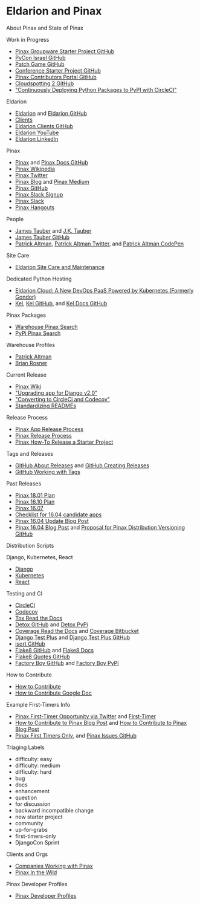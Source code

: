 # Eldarion and Pinax

<!--
Eldarion website, conferences

https://github.com/search?utf8=%E2%9C%93&q=org%3Apinax+label%3A%22up-for-grabs%22&type= | Search · org:pinax label:"up-for-grabs"
https://help.github.com/articles/searching-issues-and-pull-requests/ | Searching issues and pull requests - User Documentation

https://github.com/pinax/pinax-teams/tree/fixing-render-to-string-issue | pinax/pinax-teams at fixing-render-to-string-issue

https://unsplash.com/search/photos/road | 20+ Best Free Road Pictures on Unsplash

Location of site-packages
pipenv --venv

Then browse to:
lib/python3.6/site-packages

https://eldarion.com/blog/2018/02/06/countdown-perseus-50-scaife-launch/ | Countdown to the Perseus 5.0 “Scaife” Launch — Eldarion Blog
https://sites.tufts.edu/perseusupdates/2017/07/22/design-sprint-for-perseus-5-0open-greek-and-latin/ | Design Sprint for Perseus 5.0/Open Greek and Latin » Perseus Digital Library Updates
https://twitter.com/jtauber/status/951742629955371009 | James Tauber on Twitter: "If everyone who uses Perseus 4.0 moves over to Perseus 5.0, it may well be one of the largest (by user count) sites built with @vuejs. There… https://t.co/ENPwiSdRIq"

Style Guide

the way you know if `account` should be added to `known_third_party` is by setup.py “install_requires”. If DUA is in there then “account” should be in 3rd party. Same for other required apps. Check settings.py for the actual app name that needs to be in 3rd party… i.e. “django-user-accounts” app name is “account”.

```[testenv:checkqa]
commands =
    flake8 pinax
    isort --recursive --check-only --diff pinax -sp tox.ini
```
Run these separately on command line before invoking `detox` in order to catch issues.
 `flake8 pinax` looks good
`isort --recursive --check-only --diff pinax -sp tox.ini` isn’t so happy
but the solution is simple 
`isort --recursive pinax -sp tox.ini`
-->

About Pinax and State of Pinax

<!--
https://www.slideshare.net/jtauber/state-of-pinax/19-reusable_appquisition_potterpredictions | State of Pinax
https://www.slideshare.net/jtauber/state-of-pinax/33-Sites_Using_Pinax | reusable app quisition potterpredictions

https://www.slideshare.net/pydanny/pinax-long-tutorial-slides | Pinax Long Tutorial Slides
http://pydanny.blogspot.com/2010/ | pydanny: 2010

https://2016.djangocon.us/schedule/presentation/45/ | Presentation: Building JSON APIs with Django / Pinax
https://speakerdeck.com/brosner/pinax | Building JSON APIs with Django / Pinax // Speaker Deck
https://github.com/pinax/pinax-api | pinax/pinax-api: RESTful API adhering to the JSON:API specification
http://eldarion.com/blog/2016/08/18/eldarions-brian-rosner-speaks-djangocon-us-2016/ | Eldarion's Brian Rosner Speaks At DjangoCon US 2016 — Eldarion Blog
-->

Work in Progress
* [Pinax Groupware Starter Project GitHub](https://github.com/pinax/pinax-starter-projects/wiki/Groupware-Starter-Project)
* [PyCon Israel GitHub](https://github.com/eldarion/pycon-israel)
* [Patch Game GitHub](https://github.com/pinax/patch-game)
* [Conference Starter Project GitHub](https://github.com/pinax/pinax-starter-projects/wiki/Conference-Starter-Project)
* [Pinax Contributors Portal GitHub](https://github.com/pinax/pinax/wiki/Contributors-Portal)
* [Cloudspotting 2 GitHub](https://github.com/pinax/cloudspotting2)
* ["Continuously Deploying Python Packages to PyPI with CircleCI"](https://circleci.com/blog/continuously-deploying-python-packages-to-pypi-with-circleci)

<!--
Runtests
Link to explemplary demos (that use each app) in READMEs
Docs, documenting features

http://pinaxproject.com/pinax/faq/ | FAQs - Pinax Documentation
https://github.com/pinax/pinax/wiki/Proposed-Docs-Outline

https://lincolnloop.com/blog/using-setuppy-your-django-project/ | Using setup.py in Your (Django) Project | Lincoln Loop

Inspired by Lincoln Loop "Using setup.py in Your (Django) Project" 
https://github.com/pinax/pinax-starter-projects/pull/56/commits/262c712da313e4ba4ee743654ddad5752d4a0268 | Create setup.py by grahamu · Pull Request #56 · pinax/pinax-starter-projects

https://docs.python.org/3/library/glob.html#glob.glob | 11.7. glob — Unix style pathname pattern expansion — Python 3.6.4 documentation
-->

Eldarion
* [Eldarion](http://eldarion.com) and [Eldarion GitHub](https://github.com/eldarion)
* [Clients](http://eldarion.com/what-we-do)
* [Eldarion Clients GitHub](https://github.com/eldarion-client)
* [Eldarion YouTube](https://www.youtube.com/channel/UCnop70xOY_4dAr4YB9jjlOg)
* [Eldarion LinkedIn](https://www.linkedin.com/company/eldarion)

Pinax
* [Pinax](http://pinaxproject.com) and [Pinax Docs GitHub](https://github.com/pinax/pinax/tree/master/docs)
* [Pinax Wikipedia](https://en.wikipedia.org/wiki/Pinax)
* [Pinax Twitter](https://twitter.com/pinaxproject)
* [Pinax Blog](http://blog.pinaxproject.com) and [Pinax Medium](https://medium.com/pinax)
* [Pinax GitHub](https://github.com/pinax)
* [Pinax Slack Signup](http://slack.pinaxproject.com)
* [Pinax Slack](https://pinax.slack.com)
* [Pinax Hangouts](https://www.youtube.com/channel/UCAPpNG85GLzUBwzYCjd4raQ)

People
* [James Tauber](http://jtauber.com) and [J.K. Tauber](https://jktauber.com)
* [James Tauber GitHub](https://github.com/jtauber)
* [Patrick Altman](http://paltman.com), [Patrick Altman Twitter](https://twitter.com/paltman), and [Patrick Altman CodePen](https://codepen.io/paltman)

Site Care
* [Eldarion Site Care and Maintenance](http://eldarion.com/consulting/django-site-care)

Dedicated Python Hosting
* [Eldarion Cloud: A New DevOps PaaS Powered by Kubernetes (Formerly Gondor)](http://eldarion.cloud)
* [Kel](http://www.kelproject.com), [Kel GitHub](https://github.com/kelproject), and [Kel Docs GitHub](https://github.com/kelproject/kel-docs)

Pinax Packages
* [Warehouse Pinax Search](https://pypi.org/search/?q=pinax)
* [PyPi Pinax Search](https://pypi.python.org/pypi?%3Aaction=search&term=pinax&submit=search)

Warehouse Profiles
* [Patrick Altman](https://pypi.org/user/paltman)
* [Brian Rosner](https://pypi.org/user/brosner)

<!--
https://github.com/pinax/pinax-cli | pinax/pinax-cli: a tool for easily instantiating Pinax starter projects (django templates)

Packages
https://pypi.org/project/pinax-likes | pinax-likes · Warehouse (PyPI)
https://pypi.python.org/pypi/pinax-likes/#downloads | pinax-likes 3.0.0 : Python Package Index
https://pypi.python.org/pypi/pinax-documents | pinax-documents 1.0.0 : Python Package Index
-->

Current Release
* [Pinax Wiki](https://github.com/pinax/pinax/wiki)
* ["Upgrading app for Django v2.0"](https://github.com/pinax/pinax/wiki/Upgrading-app-for-Django-v2.0)
* ["Converting to CircleCi and Codecov"](https://github.com/pinax/pinax/wiki/Converting-to-CircleCi-and-Codecov)
* [Standardizing READMEs](https://github.com/pinax/pinax/wiki/Standardizing-READMEs)

Release Process
* [Pinax App Release Process](https://github.com/pinax/pinax/wiki/App-Release-Process)
* [Pinax Release Process](http://pinaxproject.com/pinax/release_process)
* [Pinax How-To Release a Starter Project](http://pinaxproject.com/pinax/how-tos/release-starter-project)

<!--
http://blog.pinaxproject.com/2017/09/08/simplifying-static-build-process-django-projects/ | Simplifying the Static Build Process in Django Starter Projects | The Pinax Project Blog
http://blog.pinaxproject.com/2017/09/18/remarking-pinax-theme-bootstrap-be-semantic/ | Remarking pinax-theme-bootstrap To Be Semantic | The Pinax Project Blog

http://blog.pinaxproject.com/2016/03/15/writing-better-documentation-and-why-documentation
-->

Tags and Releases
* [GitHub About Releases](https://help.github.com/articles/about-releases) and [GitHub Creating Releases](https://help.github.com/articles/creating-releases)
* [GitHub Working with Tags](https://help.github.com/articles/working-with-tags)

<!--
https://developer.github.com/v3/repos/releases/#create-a-release | Releases | GitHub Developer Guide
-->

Past Releases
* [Pinax 18.01 Plan](https://github.com/pinax/pinax/wiki/Pinax-18.01)
* [Pinax 16.10 Plan](https://github.com/pinax/pinax/wiki/Pinax-16.10-Plan)
* [Pinax 16.07](https://github.com/pinax/pinax/wiki/Pinax-16.07)
* [Checklist for 16.04 candidate apps](https://github.com/pinax/pinax/issues/113)
* [Pinax 16.04 Update Blog Post](http://blog.pinaxproject.com/2016/03/10/update-pinax-1604)
* [Pinax 16.04 Blog Post](http://blog.pinaxproject.com/2016/02/01/pinax-1604) and [Proposal for Pinax Distribution Versioning GitHub](https://github.com/pinax/pinax/issues/84)

<!--
https://github.com/pinax/pinax/issues/84#issuecomment-189625770 | Proposal for Pinax Distribution Versioning · Issue #84 · pinax/pinax
-->

Distribution Scripts

<!--
https://github.com/pinax/pinax/blob/master/check.py
https://github.com/pinax/pinax/blob/master/projects.json
https://github.com/pinax/pinax/blob/master/distributions.json | pinax/distributions.json at master · pinax/pinax
-->

Django, Kubernetes, React
* [Django](https://www.djangoproject.com)
* [Kubernetes](https://kubernetes.io)
* [React](https://facebook.github.io/react)

<!--
http://fontawesome.io/ | Font Awesome, the iconic font and CSS toolkit
https://fontawesome.com | Font Awesome 5 | Font Awesome
-->

Testing and CI
* [CircleCI](https://circleci.com)
* [Codecov](https://codecov.io)
* [Tox Read the Docs](https://tox.readthedocs.org)
* [Detox GitHub](https://github.com/tox-dev/detox) and [Detox PyPi](https://pypi.python.org/pypi/detox)
* [Coverage Read the Docs](https://coverage.readthedocs.io) and [Coverage Bitbucket](https://bitbucket.org/ned/coveragepy)
* [Django Test Plus](http://django-test-plus.readthedocs.io) and [Django Test Plus GitHub](https://github.com/revsys/django-test-plus)
* [isort GitHub](https://github.com/timothycrosley/isort)
* [Flake8 GitHub](https://gitlab.com/pycqa/flake8) and [Flake8 Docs](http://flake8.pycqa.org)
* [Flake8 Quotes GitHub](https://github.com/zheller/flake8-quotes)
* [Factory Boy GitHub](https://github.com/FactoryBoy/factory_boy) and [Factory Boy PyPi](https://pypi.python.org/pypi/factory_boy)

<!--
https://docs.python.org/3.7/distutils/sourcedist.html | 4. Creating a Source Distribution — Python 3.7.0b1 documentation
https://pypi.python.org/pypi/flake8 | flake8 3.5.0 : Python Package Index
https://tox.readthedocs.io/en/latest/examples.html | tox configuration and usage examples — tox 3.0.0rc2.dev5 documentation
https://codecov.io/#features | Codecov
https://pypi.org/project/flake8-confusables/ | flake8-confusables · Warehouse (PyPI)

https://docs.pipenv.org/ | Pipenv: Python Dev Workflow for Humans — pipenv 9.0.3 documentation
https://pipenv.readthedocs.io/en/latest/advanced.html#managing-system-dependencies | Advanced Usage of Pipenv — pipenv 8.0.8 documentation
https://www.kennethreitz.org/essays/pipenv-one-year-later-a-call-for-help | Pipenv: One Year Later & a Call for Help — Kenneth Reitz
https://github.com/pypa/pipfile | pypa/pipfile
https://speakerdeck.com/kennethreitz/the-future-of-python-dependency-management | The Future of Python Dependency Management // Speaker Deck


https://pypi.python.org/pypi/flake8

https://en.wikipedia.org/wiki/Manifest_file | Manifest file - Wikipedia

https://en.wikipedia.org/wiki/Smoke_testing_(software) | Smoke testing (software) - Wikipedia
https://en.wikipedia.org/wiki/Traceability_matrix | Traceability matrix - Wikipedia
https://en.wikipedia.org/wiki/Code_coverage
https://martinfowler.com/bliki/TestCoverage.html

http://eldarion.com/blog/2017/10/17/how-we-maintain-high-levels-code-quality/
http://eldarion.com/blog/2017/07/13/5-reasons-you-should-care-about-code-coverage/ | 5 Reasons You Should Care about Code Coverage — Eldarion Blog
http://blog.pinaxproject.com/2015/12/08/how-test-against-multiple-python-versions-parallel/ | How to Test Against Multiple Python Versions in Parallel | The Pinax Project Blog
-->

How to Contribute
* [How to Contribute](http://pinaxproject.com/pinax/how_to_contribute)
* [How to Contribute Google Doc](https://docs.google.com/document/d/1f9hPTw3nelWy7nxaDawWP7EUl4QyeGeC4BNYeb4iWhU/edit)

Example First-Timers Info
* [Pinax First-Timer Opportunity via Twitter](https://twitter.com/pinaxproject/status/687318459072446466) and [First-Timer](https://twitter.com/pinaxproject/status/694213861327659008)
* [How to Contribute to Pinax Blog Post](http://pinaxproject.com/pinax/ways_to_contribute) and [How to Contribute to Pinax Blog Post](http://blog.pinaxproject.com/2015/11/10/guide-how-contribute-pinax)
* [Pinax First Timers Only](http://blog.pinaxproject.com/2016/01/11/first-timers-only-and-new-labels), and [Pinax Issues GitHub](https://github.com/pinax/pinax/issues)

Triaging Labels
* difficulty: easy
* difficulty: medium
* difficulty: hard
* bug
* docs
* enhancement
* question
* for discussion
* backward incompatible change
* new starter project
* community
* up-for-grabs
* first-timers-only
* DjangoCon Sprint

Clients and Orgs
* [Companies Working with Pinax](http://pinaxproject.com/pinax/companies_working_with_pinax)
* [Pinax In the Wild](http://pinaxproject.com/pinax/in_the_wild)

Pinax Developer Profiles
* [Pinax Developer Profiles](https://docs.google.com/forms/d/1CdiEtvVyWLtdVZUXHLXoZI64K1qbslkOqSR0W5xz6_0/viewform)
